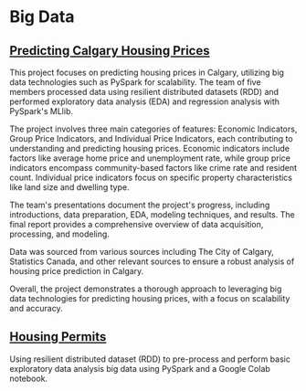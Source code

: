 # Big Data

## [Predicting Calgary Housing Prices](./predicting-calgary-housing-prices/)

This project focuses on predicting housing prices in Calgary, utilizing big data technologies such as PySpark for scalability. The team of five members processed data using resilient distributed datasets (RDD) and performed exploratory data analysis (EDA) and regression analysis with PySpark's MLlib.

The project involves three main categories of features: Economic Indicators, Group Price Indicators, and Individual Price Indicators, each contributing to understanding and predicting housing prices. Economic indicators include factors like average home price and unemployment rate, while group price indicators encompass community-based factors like crime rate and resident count. Individual price indicators focus on specific property characteristics like land size and dwelling type.

The team's presentations document the project's progress, including introductions, data preparation, EDA, modeling techniques, and results. The final report provides a comprehensive overview of data acquisition, processing, and modeling.

Data was sourced from various sources including The City of Calgary, Statistics Canada, and other relevant sources to ensure a robust analysis of housing price prediction in Calgary.

Overall, the project demonstrates a thorough approach to leveraging big data technologies for predicting housing prices, with a focus on scalability and accuracy.

## [Housing Permits](./housing-permits)

Using resilient distributed dataset (RDD) to pre-process and perform basic exploratory data analysis big data using PySpark and a Google Colab notebook.
